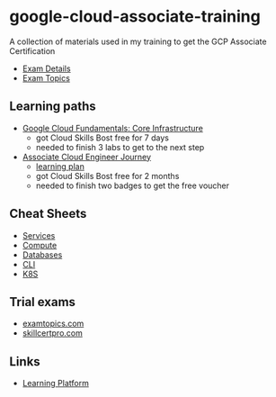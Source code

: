 # google-cloud-associate-training
A collection of materials used in my training to get the GCP Associate Certification

- [Exam Details](https://cloud.google.com/certification/cloud-engineer)
- [Exam Topics](https://cloud.google.com/certification/guides/cloud-engineer)


## Learning paths
- [Google Cloud Fundamentals: Core Infrastructure](/GET%20GCP%20Certified%20Program/01.GC%20Fundamentals%20-%20Core%20Infrastructure/Readme.md)
    - got Cloud Skills Bost free for 7 days
    - needed to finish 3 labs to get to the next step
- [Associate Cloud Engineer Journey](/GET%20GCP%20Certified%20Program/02.Associate%20Cloud%20Engineer%20Journey/Readme.md)
    - [learning plan](GET%20GCP%20Certified%20Program/02.Associate%20Cloud%20Engineer%20Journey/docs/ACE03-GETCERTIFIED_2022.09.27_LEARNING_PLAN.pdf)
    - got Cloud Skills Bost free for 2 months
    - needed to finish two badges to get the free voucher

## Cheat Sheets
- [Services](https://googlecloudcheatsheet.withgoogle.com/)
- [Compute](https://cloud.google.com/products/compute)
- [Databases](https://cloud.google.com/products/databases)
- [CLI](https://cloud.google.com/static/sdk/docs/images/gcloud-cheat-sheet.pdf)
- [K8S](https://lightrun.com/kubectl-cheat-sheet/)

## Trial exams
- [examtopics.com](https://www.examtopics.com/exams/google/associate-cloud-engineer/)
- [skillcertpro.com](https://skillcertpro.com/product/google-cloud-certified-associate-cloud-engineer-practice-exam-set/)


## Links
- [Learning Platform](https://www.cloudskillsboost.google/)

